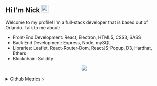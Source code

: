 ## Hi I'm Nick <img src="https://raw.githubusercontent.com/MartinHeinz/MartinHeinz/master/wave.gif" height="24px" width="24px">

Welcome to my profile! I'm a full-stack developer that is based out of Orlando. Talk to me about: 
* Front-End Development: React, Electron, HTML5, CSS3, SASS
* Back End Development: Express, Node, mySQL
* Libraries: Leaflet, React-Router-Dom, ReactJS-Popup, D3, Hardhat, Ethers
* Blockchain: Solidity

<p align="center">
  <a href="https://skillicons.dev">
    <img src="https://skillicons.dev/icons?i=react,electron,redux,html,css,sass,js,nodejs,express,mysql,solidity,remix,git,figma&perline=7" />
  </a>
</p>

<details>
<summary>Github Metrics ⚡</summary>

<p align="center">
    <img src="/github-metrics.svg" />
</p>
</details>


